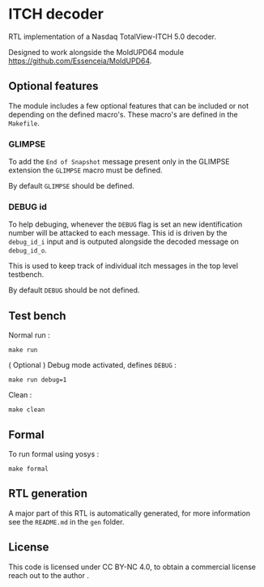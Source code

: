 # ITCH decoder

RTL implementation of a Nasdaq TotalView-ITCH 5.0 decoder.

Designed to work alongside the MoldUPD64 module https://github.com/Essenceia/MoldUPD64.

## Optional features

The module includes a few optional features that can be included or not depending
on the defined macro's. These macro's are defined in the `Makefile`.

### GLIMPSE

To add the `End of Snapshot` message present only in the GLIMPSE extension the
`GLIMPSE` macro must be defined.

By default `GLIMPSE` should be defined.

### DEBUG id

To help debuging, whenever the `DEBUG` flag is set an new identification
number will be attacked to each message. This id is driven by the `debug_id_i`
input and is outputed alongside the decoded message on `debug_id_o`.

This is used to keep track of individual itch messages in the top level
testbench.

By default `DEBUG` should be not defined.

## Test bench

Normal run :
```
make run
```

( Optional ) Debug mode activated, defines `DEBUG` :
```
make run debug=1
```

Clean : 
```
make clean
```

## Formal

To run formal using yosys :

```
make formal
```

## RTL generation

A major part of this RTL is automatically generated, for more information 
see the `README.md` in the `gen` folder.

## License

This code is licensed under CC BY-NC 4.0, to obtain a commercial license
reach out to the author . 
